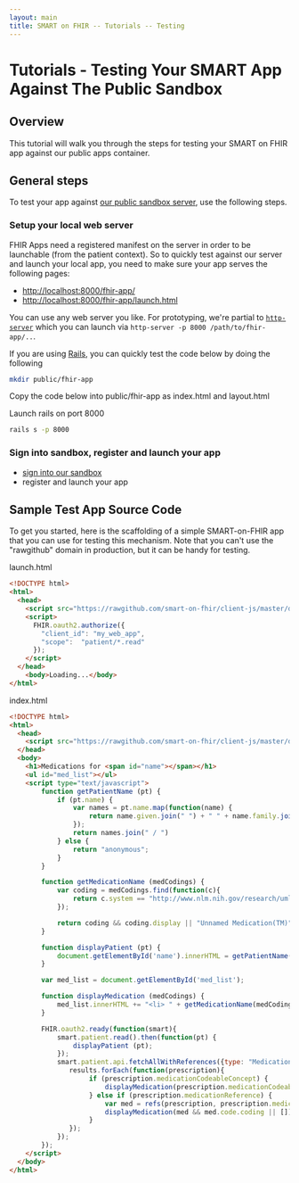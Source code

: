```yaml
---
layout: main
title: SMART on FHIR -- Tutorials -- Testing
---
```


# Tutorials - Testing Your SMART App Against The Public Sandbox

## Overview

This tutorial will walk you through the steps for testing your SMART on FHIR
app against our public apps container.

## General steps

To test your app against [our public sandbox server](https://sandbox.smarthealthit.org), use the following steps.

### Setup your local web server

FHIR Apps need a registered manifest on the server in order to be launchable (from the patient context). So to quickly test against our server and launch your local app, you need to make sure your app serves the following pages:

* [http://localhost:8000/fhir-app/](http://localhost:8000/fhir-app/)
* [http://localhost:8000/fhir-app/launch.html](http://localhost:8000/fhir-app/launch.html)

You can use any web server you like. For prototyping, we're partial to [`http-server`](https://github.com/nodeapps/http-server) which you can launch via
`http-server -p 8000 /path/to/fhir-app/..`.

If you are using [Rails](http://rubyonrails.org/), you can quickly test the code below by doing the following
```sh
mkdir public/fhir-app
```

Copy the code below into public/fhir-app as index.html and layout.html

Launch rails on port 8000 
```sh
rails s -p 8000
```

### Sign into sandbox, register and launch your app

* [sign into our sandbox](https://sandbox.smarthealthit.org)
* register and launch your app

## Sample Test App Source Code

To get you started, here is the scaffolding of a simple SMART-on-FHIR app that you can use
for testing this mechanism. Note that you can't use the "rawgithub" domain in production, 
but it can be handy for testing.

launch.html

```html
<!DOCTYPE html>
<html>
  <head>
    <script src="https://rawgithub.com/smart-on-fhir/client-js/master/dist/fhir-client.js"></script>
    <script>
      FHIR.oauth2.authorize({
        "client_id": "my_web_app",
        "scope":  "patient/*.read"
      });
    </script>
  </head>
    <body>Loading...</body>
</html>
```

index.html

```html
<!DOCTYPE html>
<html>
  <head>
    <script src="https://rawgithub.com/smart-on-fhir/client-js/master/dist/fhir-client.js"></script>
  </head>
  <body>
    <h1>Medications for <span id="name"></span></h1>
    <ul id="med_list"></ul>
    <script type="text/javascript">
        function getPatientName (pt) {
            if (pt.name) {
                var names = pt.name.map(function(name) {
                    return name.given.join(" ") + " " + name.family.join(" ");
                });
                return names.join(" / ")
            } else {
                return "anonymous";
            }
        }

        function getMedicationName (medCodings) {
            var coding = medCodings.find(function(c){
                return c.system == "http://www.nlm.nih.gov/research/umls/rxnorm";
            });

            return coding && coding.display || "Unnamed Medication(TM)"
        }

        function displayPatient (pt) {
            document.getElementById('name').innerHTML = getPatientName(pt);
        }

        var med_list = document.getElementById('med_list');

        function displayMedication (medCodings) {
            med_list.innerHTML += "<li> " + getMedicationName(medCodings) + "</li>";
        }                

        FHIR.oauth2.ready(function(smart){
            smart.patient.read().then(function(pt) {
                displayPatient (pt);
            });
            smart.patient.api.fetchAllWithReferences({type: "MedicationOrder"},["MedicationOrder.medicationReference"]).then(function(results, refs) {
               results.forEach(function(prescription){
                    if (prescription.medicationCodeableConcept) {
                        displayMedication(prescription.medicationCodeableConcept.coding);
                    } else if (prescription.medicationReference) {
                        var med = refs(prescription, prescription.medicationReference);
                        displayMedication(med && med.code.coding || []);
                    }
               });
            });
        });
    </script>
  </body>
</html>
```

